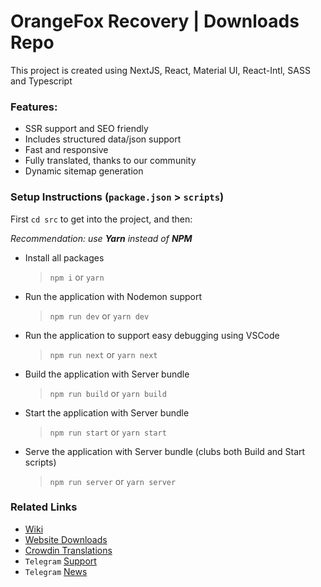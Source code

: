 # OrangeFox Recovery | Downloads Repo

This project is created using NextJS, React, Material UI, React-Intl, SASS and Typescript

### Features:

- SSR support and SEO friendly
- Includes structured data/json support
- Fast and responsive
- Fully translated, thanks to our community
- Dynamic sitemap generation

### Setup Instructions (`package.json` > `scripts`)

First `cd src` to get into the project, and then:

_Recommendation: use **Yarn** instead of **NPM**_

- Install all packages

  > `npm i` or `yarn`

- Run the application with Nodemon support

  > `npm run dev` or `yarn dev`

- Run the application to support easy debugging using VSCode

  > `npm run next` or `yarn next`

- Build the application with Server bundle

  > `npm run build` or `yarn build`

- Start the application with Server bundle

  > `npm run start` or `yarn start`

- Serve the application with Server bundle (clubs both Build and Start scripts)
  > `npm run server` or `yarn server`

### Related Links

- [Wiki](https://wiki.orangefox.tech/)
- [Website Downloads](https://orangefox.download/)
- [Crowdin Translations](https://translate.orangefox.tech/downloads-website)
- `Telegram` [Support](https://t.me/OrangeFoxChat)
- `Telegram` [News](https://t.me/OrangeFoxNEWS)
